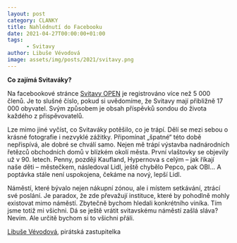 ```yaml
---
layout: post
category: CLANKY
title: Nahlédnutí do Facebooku
date: 2021-04-27T00:00:00+01:00
tags: 
      - Svitavy
author: Libuše Vévodová
image: assets/img/posts/2021/svitavy.png
---
```



**Co zajímá Svitaváky?**

Na facebookové stránce [Svitavy OPEN](https://www.facebook.com/groups/230025087939975) je registrováno více než 5 000 členů. Je to slušné číslo, pokud si uvědomíme, že Svitavy mají přibližně 17 000 obyvatel. Svým způsobem je obsah příspěvků sondou do života každého z přispěvovatelů. 

Lze mimo jiné vyčíst, co Svitaváky potěšilo, co je trápí. Dělí se mezi sebou o krásné fotografie i nezvyklé zážitky. Připomínat „špatné“ této době nepřispívá, ale dobré se chválí samo. Nejen mě trápí výstavba nadnárodních řetězců obchodních domů v blízkém okolí města. První vlaštovky se objevily už v 90. letech. Penny, později Kaufland, Hypernova s celým – jak říkají naše děti – městečkem, následoval Lidl, ještě chybělo Pepco, pak OBI… A poptávka stále není uspokojena, čekáme na nový, lepší Lidl. 

Náměstí, které bývalo nejen nákupní zónou, ale i místem setkávání, ztrácí své poslání. Je paradox, že zde převažují instituce, které by pohodlně mohly existovat mimo náměstí. Zbytečně bychom hledali konkrétního viníka. Tím jsme totiž mi všichni. Dá se ještě vrátit svitavskému náměstí zašlá sláva? Nevím. Ale určitě bychom si to všichni přáli. 


[Libuše Vévodová](https://pardubicky.pirati.cz/lide/libuse-vevodova/), pirátská zastupitelka

